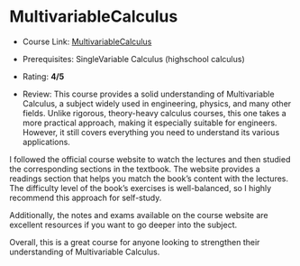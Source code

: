 # MultivariableCalculus

- Course Link: [MultivariableCalculus](https://ocw.mit.edu/courses/18-02-multivariable-calculus-fall-2007/)

- Prerequisites: SingleVariable Calculus (highschool calculus)  

- Rating: **4/5**
- Review: This course provides a solid understanding of Multivariable Calculus, a subject widely used in engineering, physics, and many other fields. Unlike rigorous, theory-heavy calculus courses, this one takes a more practical approach, making it especially suitable for engineers. However, it still covers everything you need to understand its various applications.

I followed the official course website to watch the lectures and then studied the corresponding sections in the textbook. The website provides a readings section that helps you match the book’s content with the lectures. The difficulty level of the book’s exercises is well-balanced, so I highly recommend this approach for self-study.

Additionally, the notes and exams available on the course website are excellent resources if you want to go deeper into the subject.

Overall, this is a great course for anyone looking to strengthen their understanding of Multivariable Calculus.
